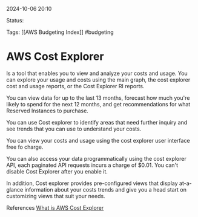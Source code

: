 2024-10-06 20:10

Status:

Tags:
[[AWS Budgeting Index]]
#budgeting 

# AWS Cost Explorer

Is a tool that enables you to view and analyze your costs and usage. You can explore your usage and costs using the main graph, the cost explorer cost and usage reports, or the Cost Explorer RI reports.

You can view data for up to the last 13 months, forecast how much you're likely to spend for the next 12 months, and get recommendations for what Reserved Instances to purchase.

You can use Cost explorer to identify areas that need further inquiry and see trends that you can use to understand your costs.

You can view your costs and usage using the cost explorer user interface free fo charge.

You can also access your data programmatically using the cost explorer API, each paginated API requests incurs a charge of $0.01. You can't disable Cost Explorer after you enable it.

In addition, Cost explorer provides pre-configured views that display at-a-glance information about your costs trends and give you a head start on customizing views that suit your needs.


References 
[What is AWS Cost Explorer](https://docs.aws.amazon.com/cost-management/latest/userguide/ce-what-is.html)